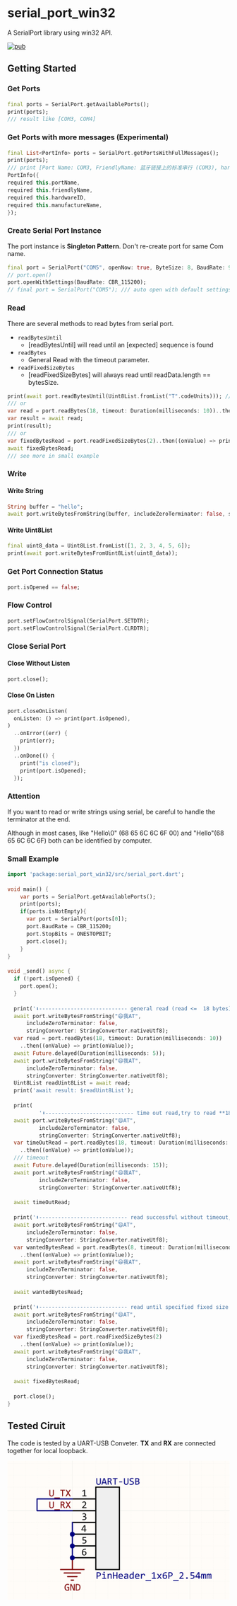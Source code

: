 # serial_port_win32

A SerialPort library using win32 API. 

[![pub](https://img.shields.io/pub/v/serial_port_win32?color=blue)](https://pub.dev/packages/serial_port_win32)

## Getting Started

### Get Ports

```dart
final ports = SerialPort.getAvailablePorts();
print(ports);
/// result like [COM3, COM4]
```

### Get Ports with more messages (Experimental)

```dart
final List<PortInfo> ports = SerialPort.getPortsWithFullMessages();
print(ports); 
/// print [Port Name: COM3, FriendlyName: 蓝牙链接上的标准串行 (COM3), hardwareID: BTHENUM\{00001101-0000-1000-8000-00803f9b55fb}_LOCALMFG&0000, manufactureName: Microsoft]
PortInfo({
required this.portName,
required this.friendlyName,
required this.hardwareID,
required this.manufactureName,
});
```

### Create Serial Port Instance

The port instance is **Singleton Pattern**. Don't re-create port for same Com name.

```dart
final port = SerialPort("COM5", openNow: true, ByteSize: 8, BaudRate: 9600);
// port.open()
port.openWithSettings(BaudRate: CBR_115200);
// final port = SerialPort("COM5"); /// auto open with default settings
```

### Read

There are several methods to read bytes from serial port.

- `readBytesUntil`
  - [readBytesUntil] will read until an [expected] sequence is found
- `readBytes`
  - General Read with the timeout parameter.
- `readFixedSizeBytes`
  - [readFixedSizeBytes] will always read until readData.length == bytesSize.

```dart
print(await port.readBytesUntil(Uint8List.fromList("T".codeUnits))); /// '\0' is not included
/// or
var read = port.readBytes(18, timeout: Duration(milliseconds: 10))..then((onValue) => print(onValue));
var result = await read;
print(result);
/// or
var fixedBytesRead = port.readFixedSizeBytes(2)..then((onValue) => print(onValue));
await fixedBytesRead;
/// see more in small example
```

### Write

#### Write String

```dart
String buffer = "hello";
await port.writeBytesFromString(buffer, includeZeroTerminator: false, stringConverter: StringConverter.nativeUtf8);
```

#### Write Uint8List

```dart
final uint8_data = Uint8List.fromList([1, 2, 3, 4, 5, 6]);
print(await port.writeBytesFromUint8List(uint8_data));
```

### Get Port Connection Status

```dart
port.isOpened == false;
```

### Flow Control

```dart
port.setFlowControlSignal(SerialPort.SETDTR);
port.setFlowControlSignal(SerialPort.CLRDTR);
```

### Close Serial Port

#### Close Without Listen

```dart
port.close();
```

#### Close On Listen

```dart
port.closeOnListen(
  onListen: () => print(port.isOpened),
)
  ..onError((err) {
    print(err);
  })
  ..onDone(() {
    print("is closed");
    print(port.isOpened);
  });
```

### Attention

If you want to read or write strings using serial, be careful to handle the terminator at the end.

Although in most cases, like "Hello\0" (68 65 6C 6C 6F 00) and "Hello"(68 65 6C 6C 6F) both can be identified by computer.

### Small Example

```dart
import 'package:serial_port_win32/src/serial_port.dart';

void main() {
    var ports = SerialPort.getAvailablePorts();
    print(ports);
    if(ports.isNotEmpty){
      var port = SerialPort(ports[0]);
      port.BaudRate = CBR_115200;
      port.StopBits = ONESTOPBIT;
      port.close();
    }
}

void _send() async {
  if (!port.isOpened) {
    port.open();
  }

  print('⬇---------------------------- general read (read <=  18 bytes)');
  await port.writeBytesFromString("😄我AT",
      includeZeroTerminator: false,
      stringConverter: StringConverter.nativeUtf8);
  var read = port.readBytes(18, timeout: Duration(milliseconds: 10))
    ..then((onValue) => print(onValue));
  await Future.delayed(Duration(milliseconds: 5));
  await port.writeBytesFromString("😄我AT",
      includeZeroTerminator: false,
      stringConverter: StringConverter.nativeUtf8);
  Uint8List readUint8List = await read;
  print('await result: $readUint8List');

  print(
          '⬇---------------------------- time out read,try to read **18 bytes** data in queue (read <= 18 bytes)');
  await port.writeBytesFromString("😄AT",
          includeZeroTerminator: false,
          stringConverter: StringConverter.nativeUtf8);
  var timeOutRead = port.readBytes(18, timeout: Duration(milliseconds: 10))
    ..then((onValue) => print(onValue));
  /// timeout
  await Future.delayed(Duration(milliseconds: 15));
  await port.writeBytesFromString("😄我AT",
          includeZeroTerminator: false,
          stringConverter: StringConverter.nativeUtf8);

  await timeOutRead;

  print('⬇---------------------------- read successful without timeout, but you just want 8 bytes (read <= 8 bytes)');
  await port.writeBytesFromString("😄AT",
      includeZeroTerminator: false,
      stringConverter: StringConverter.nativeUtf8);
  var wantedBytesRead = port.readBytes(8, timeout: Duration(milliseconds: 10))
    ..then((onValue) => print(onValue));
  await port.writeBytesFromString("😄我AT",
      includeZeroTerminator: false,
      stringConverter: StringConverter.nativeUtf8);

  await wantedBytesRead;

  print('⬇---------------------------- read until specified fixed size (2 bytes), it may cause deadlock (read == 2 bytes)');
  await port.writeBytesFromString("😄AT",
      includeZeroTerminator: false,
      stringConverter: StringConverter.nativeUtf8);
  var fixedBytesRead = port.readFixedSizeBytes(2)
    ..then((onValue) => print(onValue));
  await port.writeBytesFromString("😄我AT",
      includeZeroTerminator: false,
      stringConverter: StringConverter.nativeUtf8);

  await fixedBytesRead;

  port.close();
}
```

## Tested Ciruit

The code is tested by a UART-USB Conveter. **TX** and **RX** are connected together for local loopback.

![header](doc/img/header.png)
